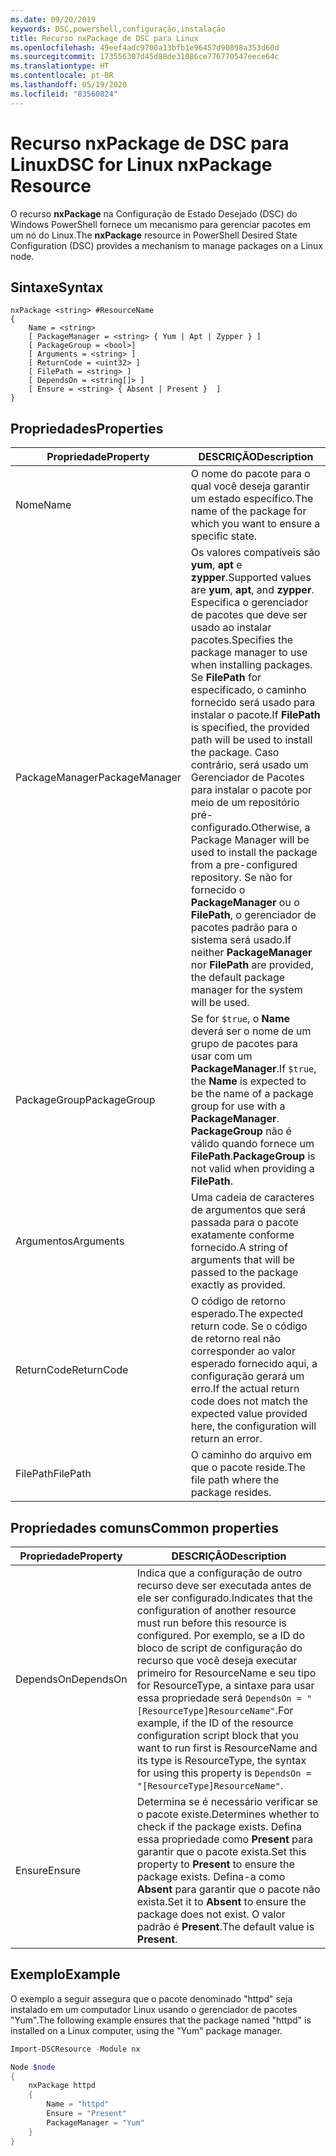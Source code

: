 ```yaml
---
ms.date: 09/20/2019
keywords: DSC,powershell,configuração,instalação
title: Recurso nxPackage de DSC para Linux
ms.openlocfilehash: 49eef4adc9700a13bfb1e96457d90898a353d60d
ms.sourcegitcommit: 173556307d45d88de31086ce776770547eece64c
ms.translationtype: HT
ms.contentlocale: pt-BR
ms.lasthandoff: 05/19/2020
ms.locfileid: "83560824"
---
```

# <a name="dsc-for-linux-nxpackage-resource"></a><span data-ttu-id="b03c1-103">Recurso nxPackage de DSC para Linux</span><span class="sxs-lookup"><span data-stu-id="b03c1-103">DSC for Linux nxPackage Resource</span></span>

<span data-ttu-id="b03c1-104">O recurso **nxPackage** na Configuração de Estado Desejado (DSC) do Windows PowerShell fornece um mecanismo para gerenciar pacotes em um nó do Linux.</span><span class="sxs-lookup"><span data-stu-id="b03c1-104">The **nxPackage** resource in PowerShell Desired State Configuration (DSC) provides a mechanism to manage packages on a Linux node.</span></span>

## <a name="syntax"></a><span data-ttu-id="b03c1-105">Sintaxe</span><span class="sxs-lookup"><span data-stu-id="b03c1-105">Syntax</span></span>

```Syntax
nxPackage <string> #ResourceName
{
    Name = <string>
    [ PackageManager = <string> { Yum | Apt | Zypper } ]
    [ PackageGroup = <bool>]
    [ Arguments = <string> ]
    [ ReturnCode = <uint32> ]
    [ FilePath = <string> ]
    [ DependsOn = <string[]> ]
    [ Ensure = <string> { Absent | Present }  ]
}
```

## <a name="properties"></a><span data-ttu-id="b03c1-106">Propriedades</span><span class="sxs-lookup"><span data-stu-id="b03c1-106">Properties</span></span>

|<span data-ttu-id="b03c1-107">Propriedade</span><span class="sxs-lookup"><span data-stu-id="b03c1-107">Property</span></span> |<span data-ttu-id="b03c1-108">DESCRIÇÃO</span><span class="sxs-lookup"><span data-stu-id="b03c1-108">Description</span></span> |
|---|---|
|<span data-ttu-id="b03c1-109">Nome</span><span class="sxs-lookup"><span data-stu-id="b03c1-109">Name</span></span> |<span data-ttu-id="b03c1-110">O nome do pacote para o qual você deseja garantir um estado específico.</span><span class="sxs-lookup"><span data-stu-id="b03c1-110">The name of the package for which you want to ensure a specific state.</span></span> |
|<span data-ttu-id="b03c1-111">PackageManager</span><span class="sxs-lookup"><span data-stu-id="b03c1-111">PackageManager</span></span> |<span data-ttu-id="b03c1-112">Os valores compatíveis são **yum**, **apt** e **zypper**.</span><span class="sxs-lookup"><span data-stu-id="b03c1-112">Supported values are **yum**, **apt**, and **zypper**.</span></span> <span data-ttu-id="b03c1-113">Especifica o gerenciador de pacotes que deve ser usado ao instalar pacotes.</span><span class="sxs-lookup"><span data-stu-id="b03c1-113">Specifies the package manager to use when installing packages.</span></span> <span data-ttu-id="b03c1-114">Se **FilePath** for especificado, o caminho fornecido será usado para instalar o pacote.</span><span class="sxs-lookup"><span data-stu-id="b03c1-114">If **FilePath** is specified, the provided path will be used to install the package.</span></span> <span data-ttu-id="b03c1-115">Caso contrário, será usado um Gerenciador de Pacotes para instalar o pacote por meio de um repositório pré-configurado.</span><span class="sxs-lookup"><span data-stu-id="b03c1-115">Otherwise, a Package Manager will be used to install the package from a pre-configured repository.</span></span> <span data-ttu-id="b03c1-116">Se não for fornecido o **PackageManager** ou o **FilePath**, o gerenciador de pacotes padrão para o sistema será usado.</span><span class="sxs-lookup"><span data-stu-id="b03c1-116">If neither **PackageManager** nor **FilePath** are provided, the default package manager for the system will be used.</span></span> |
|<span data-ttu-id="b03c1-117">PackageGroup</span><span class="sxs-lookup"><span data-stu-id="b03c1-117">PackageGroup</span></span> |<span data-ttu-id="b03c1-118">Se for `$true`, o **Name** deverá ser o nome de um grupo de pacotes para usar com um **PackageManager**.</span><span class="sxs-lookup"><span data-stu-id="b03c1-118">If `$true`, the **Name** is expected to be the name of a package group for use with a **PackageManager**.</span></span> <span data-ttu-id="b03c1-119">**PackageGroup** não é válido quando fornece um **FilePath**.</span><span class="sxs-lookup"><span data-stu-id="b03c1-119">**PackageGroup** is not valid when providing a **FilePath**.</span></span> |
|<span data-ttu-id="b03c1-120">Argumentos</span><span class="sxs-lookup"><span data-stu-id="b03c1-120">Arguments</span></span> |<span data-ttu-id="b03c1-121">Uma cadeia de caracteres de argumentos que será passada para o pacote exatamente conforme fornecido.</span><span class="sxs-lookup"><span data-stu-id="b03c1-121">A string of arguments that will be passed to the package exactly as provided.</span></span> |
|<span data-ttu-id="b03c1-122">ReturnCode</span><span class="sxs-lookup"><span data-stu-id="b03c1-122">ReturnCode</span></span> |<span data-ttu-id="b03c1-123">O código de retorno esperado.</span><span class="sxs-lookup"><span data-stu-id="b03c1-123">The expected return code.</span></span> <span data-ttu-id="b03c1-124">Se o código de retorno real não corresponder ao valor esperado fornecido aqui, a configuração gerará um erro.</span><span class="sxs-lookup"><span data-stu-id="b03c1-124">If the actual return code does not match the expected value provided here, the configuration will return an error.</span></span> |
|<span data-ttu-id="b03c1-125">FilePath</span><span class="sxs-lookup"><span data-stu-id="b03c1-125">FilePath</span></span> |<span data-ttu-id="b03c1-126">O caminho do arquivo em que o pacote reside.</span><span class="sxs-lookup"><span data-stu-id="b03c1-126">The file path where the package resides.</span></span> |

## <a name="common-properties"></a><span data-ttu-id="b03c1-127">Propriedades comuns</span><span class="sxs-lookup"><span data-stu-id="b03c1-127">Common properties</span></span>

|<span data-ttu-id="b03c1-128">Propriedade</span><span class="sxs-lookup"><span data-stu-id="b03c1-128">Property</span></span> |<span data-ttu-id="b03c1-129">DESCRIÇÃO</span><span class="sxs-lookup"><span data-stu-id="b03c1-129">Description</span></span> |
|---|---|
|<span data-ttu-id="b03c1-130">DependsOn</span><span class="sxs-lookup"><span data-stu-id="b03c1-130">DependsOn</span></span> |<span data-ttu-id="b03c1-131">Indica que a configuração de outro recurso deve ser executada antes de ele ser configurado.</span><span class="sxs-lookup"><span data-stu-id="b03c1-131">Indicates that the configuration of another resource must run before this resource is configured.</span></span> <span data-ttu-id="b03c1-132">Por exemplo, se a ID do bloco de script de configuração do recurso que você deseja executar primeiro for ResourceName e seu tipo for ResourceType, a sintaxe para usar essa propriedade será `DependsOn = "[ResourceType]ResourceName"`.</span><span class="sxs-lookup"><span data-stu-id="b03c1-132">For example, if the ID of the resource configuration script block that you want to run first is ResourceName and its type is ResourceType, the syntax for using this property is `DependsOn = "[ResourceType]ResourceName"`.</span></span> |
|<span data-ttu-id="b03c1-133">Ensure</span><span class="sxs-lookup"><span data-stu-id="b03c1-133">Ensure</span></span> |<span data-ttu-id="b03c1-134">Determina se é necessário verificar se o pacote existe.</span><span class="sxs-lookup"><span data-stu-id="b03c1-134">Determines whether to check if the package exists.</span></span> <span data-ttu-id="b03c1-135">Defina essa propriedade como **Present** para garantir que o pacote exista.</span><span class="sxs-lookup"><span data-stu-id="b03c1-135">Set this property to **Present** to ensure the package exists.</span></span> <span data-ttu-id="b03c1-136">Defina-a como **Absent** para garantir que o pacote não exista.</span><span class="sxs-lookup"><span data-stu-id="b03c1-136">Set it to **Absent** to ensure the package does not exist.</span></span> <span data-ttu-id="b03c1-137">O valor padrão é **Present**.</span><span class="sxs-lookup"><span data-stu-id="b03c1-137">The default value is **Present**.</span></span> |

## <a name="example"></a><span data-ttu-id="b03c1-138">Exemplo</span><span class="sxs-lookup"><span data-stu-id="b03c1-138">Example</span></span>

<span data-ttu-id="b03c1-139">O exemplo a seguir assegura que o pacote denominado "httpd" seja instalado em um computador Linux usando o gerenciador de pacotes "Yum".</span><span class="sxs-lookup"><span data-stu-id="b03c1-139">The following example ensures that the package named "httpd" is installed on a Linux computer, using the "Yum" package manager.</span></span>

```powershell
Import-DSCResource -Module nx

Node $node
{
    nxPackage httpd
    {
        Name = "httpd"
        Ensure = "Present"
        PackageManager = "Yum"
    }
}
```

